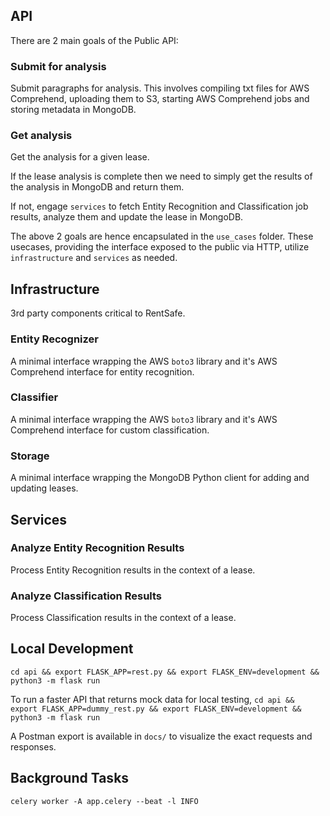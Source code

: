 ## API

There are 2 main goals of the Public API:

### Submit for analysis
Submit paragraphs for analysis. This involves compiling txt files for AWS Comprehend, uploading them to S3, starting AWS Comprehend jobs and storing metadata in MongoDB.

### Get analysis
Get the analysis for a given lease.

If the lease analysis is complete then we need to simply get the results of the analysis in MongoDB and return them.

If not, engage `services` to fetch Entity Recognition and Classification job results, analyze them and update the lease in MongoDB.

The above 2 goals are hence encapsulated in the `use_cases` folder. These usecases, providing the interface exposed to the public via HTTP, utilize `infrastructure` and `services` as needed.

## Infrastructure
3rd party components critical to RentSafe.

### Entity Recognizer
A minimal interface wrapping the AWS `boto3` library and it's AWS Comprehend interface for entity recognition.

### Classifier
A minimal interface wrapping the AWS `boto3` library and it's AWS Comprehend interface for custom classification.

### Storage
A minimal interface wrapping the MongoDB Python client for adding and updating leases.

## Services

### Analyze Entity Recognition Results
Process Entity Recognition results in the context of a lease.

### Analyze Classification Results
Process Classification results in the context of a lease.

## Local Development
`cd api && export FLASK_APP=rest.py && export FLASK_ENV=development && python3 -m flask run`

To run a faster API that returns mock data for local testing, `cd api && export FLASK_APP=dummy_rest.py && export FLASK_ENV=development && python3 -m flask run`

A Postman export is available in `docs/` to visualize the exact requests and responses.

## Background Tasks
`celery worker -A app.celery --beat -l INFO`